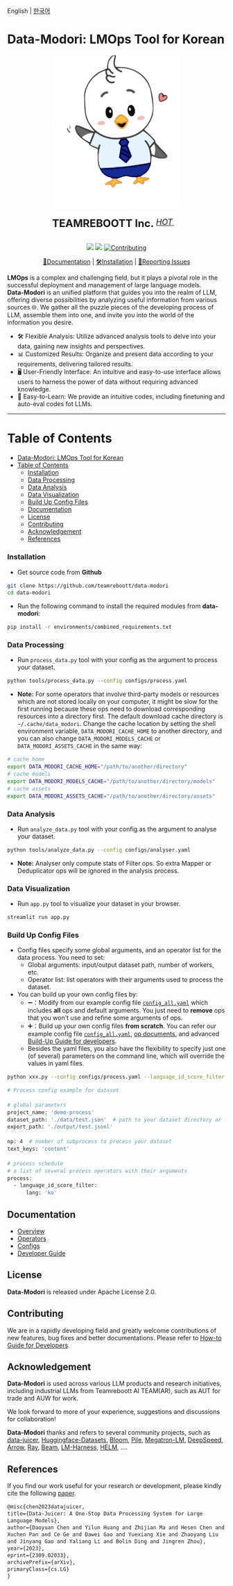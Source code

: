English | [한국어](README_ko.md)

# Data-Modori: LMOps Tool for Korean

<div align="center">
  <img src="https://github.com/teamreboott/data-modori/blob/main/docs/imgs/buri_heart.png?raw=true" width="300"/>
  <div>&nbsp;</div>
  <div align="center">
    <b><font size="5">TEAMREBOOTT Inc. </font></b>
    <sup>
      <a href="https://reboott.ai">
        <i><font size="4">HOT</font></i>
      </a>
    </sup>
    &nbsp;&nbsp;&nbsp;&nbsp;
  </div>
  <div>&nbsp;</div>


![](https://img.shields.io/badge/license-Apache--2.0-ff655b.svg)
![](https://img.shields.io/badge/language-Python-b44dff.svg)
[![Contributing](https://img.shields.io/badge/Contribution-welcome-5bc4ff.svg)](docs/DeveloperGuide.md)

[📘Documentation](#documentation) |
[🛠️Installation](#installation) |
[🤔Reporting Issues](https://github.com/teamreboott/data-modori/issues/new/choose)

</div>

**LMOps** is a complex and challenging field, but it plays a pivotal role in the successful deployment and management of large language models.  
**Data-Modori** is an unified platform that guides you into the realm of LLM, offering diverse possibilities by analyzing useful information from various sources 🌐. 
We gather all the puzzle pieces of the developing process of LLM, assemble them into one, and invite you into the world of the information you desire.

- 🛠️ Flexible Analysis: Utilize advanced analysis tools to delve into your data, gaining new insights and perspectives.
- 📊 Customized Results: Organize and present data according to your requirements, delivering tailored results.
- 🖥️ User-Friendly Interface: An intuitive and easy-to-use interface allows users to harness the power of data without requiring advanced knowledge.
- 🤖 Easy-to-Learn: We provide an intuitive codes, including finetuning and auto-eval codes fot LLMs.

----

Table of Contents
=================
- [Data-Modori: LMOps Tool for Korean](#data-modori-lmops-tool-for-korean)
- [Table of Contents](#table-of-contents)
  - [Installation](#installation)
  - [Data Processing](#data-processing)
  - [Data Analysis](#data-analysis)
  - [Data Visualization](#data-visualization)
  - [Build Up Config Files](#build-up-config-files)
  - [Documentation](#documentation)
  - [License](#license)
  - [Contributing](#contributing)
  - [Acknowledgement](#acknowledgement)
  - [References](#references)

### Installation

- Get source code from **Github**
```bash
git clone https://github.com/teamreboott/data-modori
cd data-modori
```

- Run the following command to install the required modules from **data-modori**:
```bash
pip install -r environments/combined_requirements.txt
```

### Data Processing

- Run `process_data.py` tool with your config as the argument to process your dataset.

```bash
python tools/process_data.py --config configs/process.yaml
```

- **Note:** For some operators that involve third-party models or resources which are not stored locally on your computer, it might be slow for the first running because these ops need to download corresponding resources into a directory first.
The default download cache directory is `~/.cache/data_modori`. Change the cache location by setting the shell environment variable, `DATA_MODORI_CACHE_HOME` to another directory, and you can also change `DATA_MODORI_MODELS_CACHE` or `DATA_MODORI_ASSETS_CACHE` in the same way:

```bash
# cache home
export DATA_MODORI_CACHE_HOME="/path/to/another/directory"
# cache models
export DATA_MODORI_MODELS_CACHE="/path/to/another/directory/models"
# cache assets
export DATA_MODORI_ASSETS_CACHE="/path/to/another/directory/assets"
```

### Data Analysis

- Run `analyze_data.py` tool with your config as the argument to analyse your dataset.

```bash
python tools/analyze_data.py --config configs/analyser.yaml
```

- **Note:** Analyser only compute stats of Filter ops. So extra Mapper or Deduplicator ops will be ignored in the analysis process.

### Data Visualization

- Run `app.py` tool to visualize your dataset in your browser.

```bash
streamlit run app.py
```

### Build Up Config Files

- Config files specify some global arguments, and an operator list for the
  data process. You need to set:
  - Global arguments: input/output dataset path, number of workers, etc.
  - Operator list: list operators with their arguments used to process the dataset.
- You can build up your own config files by:
  - ➖：Modify from our example config file [`config_all.yaml`](configs/config_all.yaml) which includes **all** ops and default
    arguments. You just need to **remove** ops that you won't use and refine
    some arguments of ops.
  - ➕：Build up your own config files **from scratch**. You can refer our
    example config file [`config_all.yaml`](configs/config_all.yaml), [op documents](docs/Operators.md), and advanced [Build-Up Guide for developers](docs/DeveloperGuide.md#build-your-own-configs).
  - Besides the yaml files, you also have the flexibility to specify just
    one (of several) parameters on the command line, which will override
    the values in yaml files.
    
```bash
python xxx.py --config configs/process.yaml --language_id_score_filter.lang=ko 
```

```bash
# Process config example for dataset

# global parameters
project_name: 'demo-process'
dataset_path: './data/test.json'  # path to your dataset directory or file
export_path: './output/test.jsonl'

np: 4  # number of subprocess to process your dataset
text_keys: 'content'

# process schedule
# a list of several process operators with their arguments
process:
  - language_id_score_filter:
      lang: 'ko'
```

## Documentation

- [Overview](README.md)
- [Operators](docs/Operators.md)
- [Configs](configs/README.md)
- [Developer Guide](docs/DeveloperGuide.md)

## License
**Data-Modori** is released under Apache License 2.0.

## Contributing
We are in a rapidly developing field and greatly welcome contributions of new 
features, bug fixes and better documentations. Please refer to [How-to Guide for Developers](docs/DeveloperGuide.md).

## Acknowledgement
**Data-Modori** is used across various LLM products and research initiatives,
including industrial LLMs from Teamreboott AI TEAM(AR), 
such as AUT for trade and AUW for work. 

We look forward to more of your experience, suggestions and discussions for collaboration!

**Data-Modori** thanks and refers to several community projects, such as 
[data-juicer](https://github.com/alibaba/data-juicer), [Huggingface-Datasets](https://github.com/huggingface/datasets), [Bloom](https://huggingface.co/bigscience/bloom), [Pile](https://huggingface.co/datasets/EleutherAI/pile), [Megatron-LM](https://github.com/NVIDIA/Megatron-LM), [DeepSpeed](https://www.deepspeed.ai/), [Arrow](https://github.com/apache/arrow), [Ray](https://github.com/ray-project/ray), [Beam](https://github.com/apache/beam),  [LM-Harness](https://github.com/EleutherAI/lm-evaluation-harness), [HELM](https://github.com/stanford-crfm/helm), ....

## References
If you find our work useful for your research or development, please kindly cite the following [paper](https://arxiv.org/abs/2309.02033).
```
@misc{chen2023datajuicer,
title={Data-Juicer: A One-Stop Data Processing System for Large Language Models},
author={Daoyuan Chen and Yilun Huang and Zhijian Ma and Hesen Chen and Xuchen Pan and Ce Ge and Dawei Gao and Yuexiang Xie and Zhaoyang Liu and Jinyang Gao and Yaliang Li and Bolin Ding and Jingren Zhou},
year={2023},
eprint={2309.02033},
archivePrefix={arXiv},
primaryClass={cs.LG}
}
```
